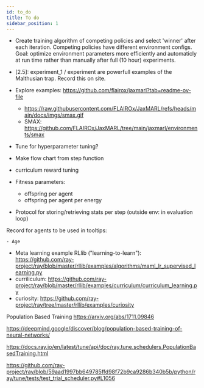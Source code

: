 ```yaml
---
id: to_do
title: To do
sidebar_position: 1
---
```


- Create training algorithm of competing policies and select 'winner' after each iteration. Competing policies have different environment configs. Goal: optimize environment parameters more efficiently and automaticly at run time rather than manually after full (10 hour) experiments.

- [2.5]: experiment_1 / experiment are powerfull examples of the Malthusian trap. Record this on site. 

- Explore examples: https://github.com/flairox/jaxmarl?tab=readme-ov-file
  - https://raw.githubusercontent.com/FLAIROx/JaxMARL/refs/heads/main/docs/imgs/smax.gif
  - SMAX: https://github.com/FLAIROx/JaxMARL/tree/main/jaxmarl/environments/smax

- Tune for hyperparameter tuning?

- Make flow chart from step function

- curriculum reward tuning

- Fitness parameters:
    - offspring per agent
    - offspring per agent per energy
- Protocol for storing/retrieving stats per step (outside env: in evaluation loop)

Record for agents to be used in tooltips:

    - Age


- Meta learning example RLlib ("learning-to-learn"):
https://github.com/ray-project/ray/blob/master/rllib/examples/algorithms/maml_lr_supervised_learning.py
- curriliculum: https://github.com/ray-project/ray/blob/master/rllib/examples/curriculum/curriculum_learning.py
- curiosity: https://github.com/ray-project/ray/tree/master/rllib/examples/curiosity

Population Based Training
https://arxiv.org/abs/1711.09846

https://deepmind.google/discover/blog/population-based-training-of-neural-networks/

https://docs.ray.io/en/latest/tune/api/doc/ray.tune.schedulers.PopulationBasedTraining.html

https://github.com/ray-project/ray/blob/59aad1997bb649785ffd98f72b9ca9286b340b5b/python/ray/tune/tests/test_trial_scheduler.py#L1056